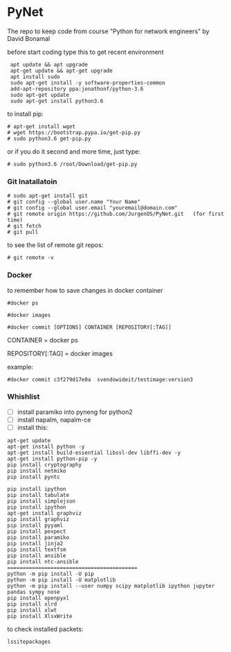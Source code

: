 # PyNet
The repo to keep code from course "Python for network engineers" by David Bonamal

before start coding type this to get recent environment
```
 apt update && apt upgrade
 apt-get update && apt-get upgrade
 apt install sudo
 sudo apt-get install -y software-properties-common
 add-apt-repository ppa:jonathonf/python-3.6
 sudo apt-get update
 sudo apt-get install python3.6
```
to install pip:
```
# apt-get install wget
# wget https://bootstrap.pypa.io/get-pip.py
# sudo python3.6 get-pip.py
```
or if you do it second and more time, just type:
```
# sudo python3.6 /root/Download/get-pip.py
```

### Git Inatallatoin
```
# sudo apt-get install git
# git config --global user.name "Your Name"
# git config --global user.email "youremail@domain.com"
# git remote origin https://github.com/JurgenOS/PyNet.git   (for first time)
# git fetch
# git pull
```
to see the list of remote git repos:
```
# git remote -v
```
### Docker

to remember how to save changes in docker container
```
#docker ps

#docker images

#docker commit [OPTIONS] CONTAINER [REPOSITORY[:TAG]]
```
CONTAINER = docker ps

REPOSITORY[:TAG] = docker images

example:
```
#docker commit c3f279d17e0a  svendowideit/testimage:version3
```
### Whishlist
- [ ] install paramiko into pyneng for python2
- [ ] install napalm, napalm-ce
- [ ] install this:
```
apt-get update
apt-get install python -y
apt-get install build-essential libssl-dev libffi-dev -y
apt-get install python-pip -y
pip install cryptography
pip install netmiko
pip install pyntc

pip install ipython
pip install tabulate
pip install simplejson
pip install ipython
apt-get install graphviz
pip install graphviz
pip install pyyaml
pip install pexpect
pip install paramiko
pip install jinja2
pip install textfsm
pip install ansible
pip install ntc-ansible
==========================================
python -m pip install -U pip
python -m pip install -U matplotlib
python -m pip install --user numpy scipy matplotlib ipython jupyter pandas sympy nose
pip install openpyxl
pip install xlrd
pip install xlwt
pip install XlsxWrite
```
to check installed packets:
```
lssitepackages
```
